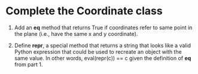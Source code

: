# Complete the Coordinate class

1. Add an **eq** method that returns True if coordinates refer to same point in the plane (i.e., have the same x and y coordinate).

2. Define **repr**, a special method that returns a string that looks like a valid Python expression that could be used to recreate an object with the same value. In other words, eval(repr(c)) == c given the definition of **eq** from part 1.
